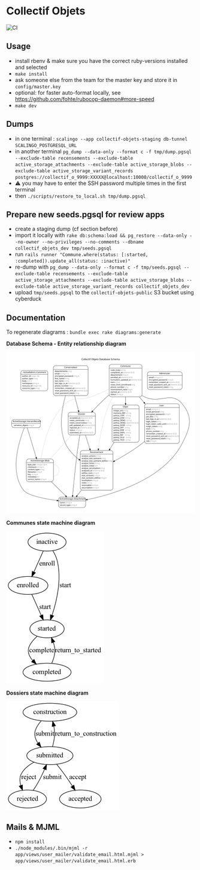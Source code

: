 # Collectif Objets

![CI](https://github.com/adipasquale/collectif-objets/actions/workflows/ci.yml/badge.svg)

## Usage

- install rbenv & make sure you have the correct ruby-versions installed and selected
- `make install`
- ask someone else from the team for the master key and store it in `config/master.key`
- optional: for faster auto-format locally, see https://github.com/fohte/rubocop-daemon#more-speed
- `make dev`

## Dumps

- in one terminal : `scalingo --app collectif-objets-staging db-tunnel SCALINGO_POSTGRESQL_URL`
- in another terminal `pg_dump --data-only --format c -f tmp/dump.pgsql --exclude-table recensements --exclude-table active_storage_attachments --exclude-table active_storage_blobs --exclude-table active_storage_variant_records postgres://collectif_o_9999:XXXXX@localhost:10000/collectif_o_9999`
- ⚠️ you may have to enter the SSH password multiple times in the first terminal
- then `./scripts/restore_to_local.sh tmp/dump.pgsql`

## Prepare new seeds.pgsql for review apps

- create a staging dump (cf section before)
- import it locally with `rake db:schema:load && pg_restore --data-only --no-owner --no-privileges --no-comments --dbname collectif_objets_dev tmp/seeds.pgsql`
- run `rails runner "Commune.where(status: [:started, :completed]).update_all(status: :inactive)"`
- re-dump with `pg_dump --data-only --format c -f tmp/seeds.pgsql --exclude-table recensements --exclude-table active_storage_attachments --exclude-table active_storage_blobs --exclude-table active_storage_variant_records collectif_objets_dev`
- upload `tmp/seeds.pgsql` to the `collectif-objets-public` S3 bucket using cyberduck

## Documentation

To regenerate diagrams : `bundle exec rake diagrams:generate`

**Database Schema - Entity relationship diagram**

![](/doc/entity-relationship-diagram.svg)

**Communes state machine diagram**

![](/doc/commune_state_machine_diagram.png)

**Dossiers state machine diagram**

![](/doc/dossier_state_machine_diagram.png)


## Mails & MJML

- `npm install`
- `./node_modules/.bin/mjml -r app/views/user_mailer/validate_email.html.mjml > app/views/user_mailer/validate_email.html.erb`
